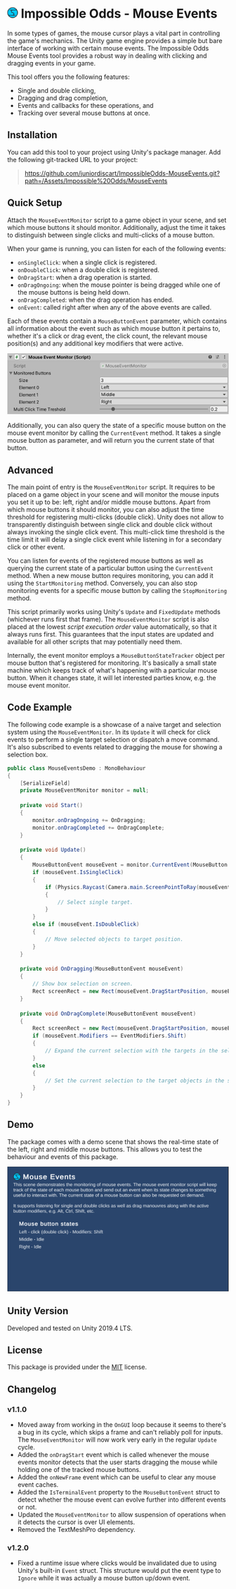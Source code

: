 # ![Impossible Odds Logo][Logo] Impossible Odds - Mouse Events

In some types of games, the mouse cursor plays a vital part in controlling the game's mechanics. The Unity game engine provides a simple but bare interface of working with certain mouse events. The Impossible Odds Mouse Events tool provides a robust way in dealing with clicking and dragging events in your game.

This tool offers you the following features:

* Single and double clicking,
* Dragging and drag completion,
* Events and callbacks for these operations, and
* Tracking over several mouse buttons at once.

## Installation

You can add this tool to your project using Unity's package manager. Add the following git-tracked URL to your project:

> https://github.com/juniordiscart/ImpossibleOdds-MouseEvents.git?path=/Assets/Impossible%20Odds/MouseEvents

## Quick Setup

Attach the `MouseEventMonitor` script to a game object in your scene, and set which mouse buttons it should monitor. Additionally, adjust the time it takes to distinguish between single clicks and multi-clicks of a mouse button.

When your game is running, you can listen for each of the following events:

* `onSingleClick`: when a single click is registered.
* `onDoubleClick`: when a double click is registered.
* `OnDragStart`: when a drag operation is started.
* `onDragOngoing`: when the mouse pointer is being dragged while one of the mouse buttons is being held down.
* `onDragCompleted`: when the drag operation has ended.
* `onEvent`: called right after when any of the above events are called.

Each of these events contain a `MouseButtonEvent` parameter, which contains all information about the event such as which mouse button it pertains to, whether it's a click or drag event, the click count, the relevant mouse position(s) and any additional key modifiers that were active.

![Mouse Event Monitor Inspector][Inspector]

Additionally, you can also query the state of a specific mouse button on the mouse event monitor by calling the `CurrentEvent` method. It takes a single mouse button as parameter, and will return you the current state of that button.

## Advanced

The main point of entry is the `MouseEventMonitor` script. It requires to be placed on a game object in your scene and will monitor the mouse inputs you set it up to be: left, right and/or middle mouse buttons. Apart from which mouse buttons it should monitor, you can also adjust the time threshold for registering multi-clicks (double click). Unity does not allow to transparently distinguish between single click and double click without always invoking the single click event. This multi-click time threshold is the time limit it will delay a single click event while listening in for a secondary click or other event.

You can listen for events of the registered mouse buttons as well as querying the current state of a particular button using the `CurrentEvent` method. When a new mouse button requires monitoring, you can add it using the `StartMonitoring` method. Conversely, you can also stop monitoring events for a specific mouse button by calling the `StopMonitoring` method.

This script primarily works using Unity's `Update` and `FixedUpdate` methods (whichever runs first that frame). The `MouseEventMonitor` script is also placed at the lowest _script execution order_ value automatically, so that it always runs first. This guarantees that the input states are updated and available for all other scripts that may potentially need them.

Internally, the event monitor employs a `MouseButtonStateTracker` object per mouse button that's registered for monitoring. It's basically a small state machine which keeps track of what's happening with a particular mouse button. When it changes state, it will let interested parties know, e.g. the mouse event monitor.

## Code Example

The following code example is a showcase of a naive target and selection system using the `MouseEventMonitor`. In its `Update` it will check for click events to perform a single target selection or dispatch a move command. It's also subscribed to events related to dragging the mouse for showing a selection box.

```cs
public class MouseEventsDemo : MonoBehaviour
{
	[SerializeField]
	private MouseEventMonitor monitor = null;

	private void Start()
	{
		monitor.onDragOngoing += OnDragging;
		monitor.onDragCompleted += OnDragComplete;
	}

	private void Update()
	{
		MouseButtonEvent mouseEvent = monitor.CurrentEvent(MouseButton.Left);
		if (mouseEvent.IsSingleClick)
		{
			if (Physics.Raycast(Camera.main.ScreenPointToRay(mouseEvent.MousePosition), out RaycastHit hit))
			{
				// Select single target.
			}
		}
		else if (mouseEvent.IsDoubleClick)
		{
			// Move selected objects to target position.
		}
	}

	private void OnDragging(MouseButtonEvent mouseEvent)
	{
		// Show box selection on screen.
		Rect screenRect = new Rect(mouseEvent.DragStartPosition, mouseEvent.DragDelta);
	}

	private void OnDragComplete(MouseButtonEvent mouseEvent)
	{
		Rect screenRect = new Rect(mouseEvent.DragStartPosition, mouseEvent.DragDelta);
		if (mouseEvent.Modifiers == EventModifiers.Shift)
		{
			// Expand the current selection with the targets in the selection box.
		}
		else
		{
			// Set the current selection to the target objects in the selection box.
		}
	}
}
```

## Demo

The package comes with a demo scene that shows the real-time state of the left, right and middle mouse buttons. This allows you to test the behaviour and events of this package.

![Demo scene][DemoScene]

## Unity Version

Developed and tested on Unity 2019.4 LTS.

## License

This package is provided under the [MIT][License] license.

## Changelog

### v1.1.0

* Moved away from working in the `OnGUI` loop because it seems to there's a bug in its cycle, which skips a frame and can't reliably poll for inputs. The `MouseEventMonitor` will now work very early in the regular `Update` cycle.
* Added the `onDragStart` event which is called whenever the mouse events monitor detects that the user starts dragging the mouse while holding one of the tracked mouse buttons.
* Added the `onNewFrame` event which can be useful to clear any mouse event caches.
* Added the `IsTerminalEvent` property to the `MouseButtonEvent` struct to detect whether the mouse event can evolve further into different events or not.
* Updated the `MouseEventMonitor` to allow suspension of operations when it detects the cursor is over UI elements.
* Removed the TextMeshPro dependency.

### v1.2.0

* Fixed a runtime issue where clicks would be invalidated due to using Unity's built-in `Event` struct. This structure would put the event type to `Ignore` while it was actually a mouse button up/down event.

[License]: ./LICENSE.md
[Changelog]: ./CHANGELOG.md
[Logo]: ./Docs/Images/ImpossibleOddsLogo.png
[Inspector]: ./Docs/Images/Inspector_MouseEventMonitor.png
[DemoScene]: ./Docs/Images/Demo_MouseEventMonitor.png
